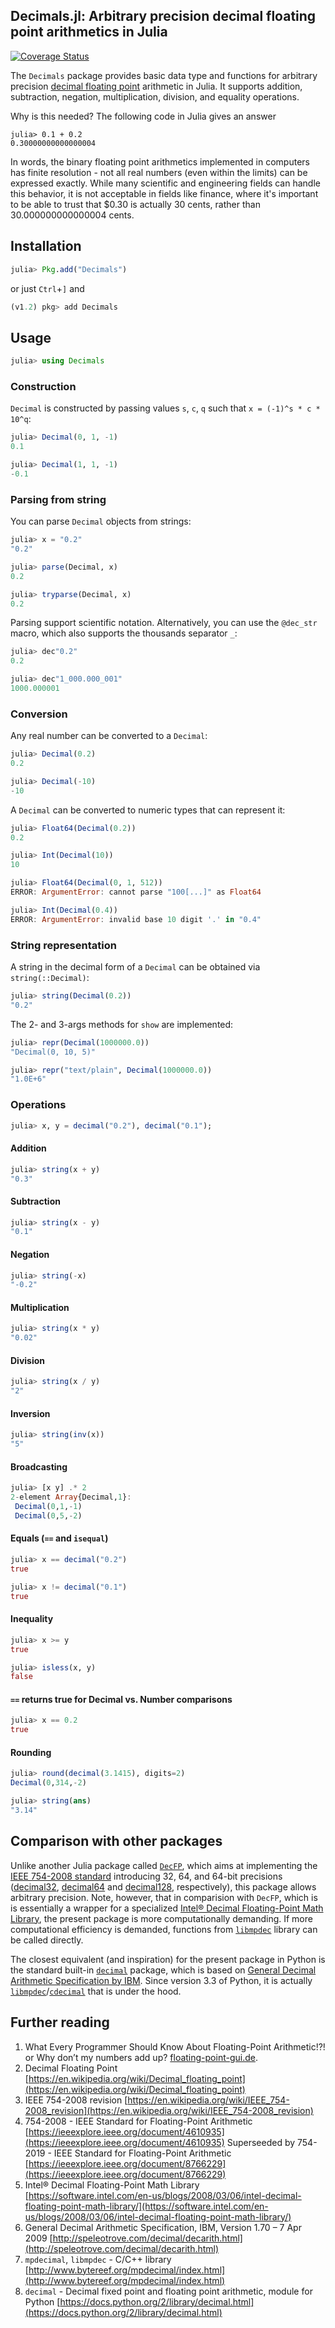 
## Decimals.jl: Arbitrary precision decimal floating point arithmetics in Julia

[![Coverage Status](https://coveralls.io/repos/github/JuliaMath/Decimals.jl/badge.svg?branch=master)](https://coveralls.io/github/JuliaMath/Decimals.jl?branch=master)

The `Decimals` package provides basic data type and functions for arbitrary precision [decimal floating point](https://en.wikipedia.org/wiki/Decimal_floating_point) arithmetic in Julia. It supports addition, subtraction, negation, multiplication, division, and equality operations.

Why is this needed?  The following code in Julia gives an answer

    julia> 0.1 + 0.2
    0.30000000000000004

In words, the binary floating point arithmetics implemented in computers has finite resolution - not all real numbers (even within the limits) can be expressed exactly. While many scientific and engineering fields can handle this behavior, it is not acceptable in fields like finance, where it's important to be able to trust that $0.30 is actually 30 cents, rather than 30.000000000000004 cents.

## Installation

```julia
julia> Pkg.add("Decimals")
```
or just `Ctrl`+`]` and
```julia
(v1.2) pkg> add Decimals
```

## Usage

```julia
julia> using Decimals
```

### Construction


`Decimal` is constructed by passing values `s`, `c`, `q` such that
`x = (-1)^s * c * 10^q`:
```julia
julia> Decimal(0, 1, -1)
0.1

julia> Decimal(1, 1, -1)
-0.1
```


### Parsing from string

You can parse `Decimal` objects from strings:

```julia
julia> x = "0.2"
"0.2"

julia> parse(Decimal, x)
0.2

julia> tryparse(Decimal, x)
0.2
```
Parsing support scientific notation.  Alternatively, you can use the `@dec_str`
macro, which also supports the thousands separator `_`:
```julia
julia> dec"0.2"
0.2

julia> dec"1_000.000_001"
1000.000001
```

### Conversion

Any real number can be converted to a `Decimal`:
```julia
julia> Decimal(0.2)
0.2

julia> Decimal(-10)
-10
```

A `Decimal` can be converted to numeric types that can represent it:
```julia
julia> Float64(Decimal(0.2))
0.2

julia> Int(Decimal(10))
10

julia> Float64(Decimal(0, 1, 512))
ERROR: ArgumentError: cannot parse "100[...]" as Float64

julia> Int(Decimal(0.4))
ERROR: ArgumentError: invalid base 10 digit '.' in "0.4"
```

### String representation

A string in the decimal form of a `Decimal` can be obtained via
`string(::Decimal)`:
```julia
julia> string(Decimal(0.2))
"0.2"
```

The 2- and 3-args methods for `show` are implemented:
```julia
julia> repr(Decimal(1000000.0))
"Decimal(0, 10, 5)"

julia> repr("text/plain", Decimal(1000000.0))
"1.0E+6"
```

### Operations
```julia
julia> x, y = decimal("0.2"), decimal("0.1");
```
#### Addition
```julia
julia> string(x + y)
"0.3"
```

#### Subtraction
```julia
julia> string(x - y)
"0.1"
```

#### Negation
```julia
julia> string(-x)
"-0.2"
```
#### Multiplication
```julia
julia> string(x * y)
"0.02"
```

#### Division
```julia
julia> string(x / y)
"2"
```

#### Inversion
```julia
julia> string(inv(x))
"5"
```

#### Broadcasting
```julia
julia> [x y] .* 2
2-element Array{Decimal,1}:
 Decimal(0,1,-1)
 Decimal(0,5,-2)
```
#### Equals (`==` and `isequal`)
```julia
julia> x == decimal("0.2")
true

julia> x != decimal("0.1")
true
```

#### Inequality
```julia
julia> x >= y
true

julia> isless(x, y)
false
```

#### `==` returns true for Decimal vs. Number comparisons
```julia
julia> x == 0.2
true
```

#### Rounding
```julia
julia> round(decimal(3.1415), digits=2)
Decimal(0,314,-2)

julia> string(ans)
"3.14"
```

## Comparison with other packages

Unlike another Julia package called [`DecFP`](https://github.com/JuliaMath/DecFP.jl), which aims at implementing the [IEEE 754-2008 standard](https://en.wikipedia.org/wiki/IEEE_754-2008_revision) introducing 32, 64, and 64-bit precisions ([decimal32](https://en.wikipedia.org/wiki/Decimal32_floating-point_format), [decimal64](https://en.wikipedia.org/wiki/Decimal64_floating-point_format) and [decimal128](https://en.wikipedia.org/wiki/Decimal128_floating-point_format), respectively), this package allows arbitrary precision. Note, however, that in comparision with `DecFP`, which is is essentially a wrapper for a specialized [Intel® Decimal Floating-Point Math Library](https://software.intel.com/en-us/articles/intel-decimal-floating-point-math-library), the present package is more computationally demanding. If more computational efficiency is demanded, functions from [`libmpdec`](http://www.bytereef.org/mpdecimal/index.html) library can be called directly.

The closest equivalent (and inspiration) for the present package in Python is the standard built-in [`decimal`](https://docs.python.org/3.7/library/decimal.html) package, which is based on [General Decimal Arithmetic Specification by IBM](http://speleotrove.com/decimal/decarith.html). Since version 3.3 of Python, it is actually [`libmpdec`](http://www.bytereef.org/mpdecimal/index.html)/[`cdecimal`](https://www.bytereef.org/mpdecimal/doc/cdecimal/index.html) that is under the hood.

## Further reading

1. What Every Programmer Should Know About Floating-Point Arithmetic!?!
or Why don’t my numbers add up? [floating-point-gui.de](http://floating-point-gui.de/).
2. Decimal Floating Point [https://en.wikipedia.org/wiki/Decimal_floating_point](https://en.wikipedia.org/wiki/Decimal_floating_point)
3. IEEE 754-2008 revision [https://en.wikipedia.org/wiki/IEEE_754-2008_revision](https://en.wikipedia.org/wiki/IEEE_754-2008_revision)
4. 754-2008 - IEEE Standard for Floating-Point Arithmetic [https://ieeexplore.ieee.org/document/4610935](https://ieeexplore.ieee.org/document/4610935) Superseeded by 754-2019 - IEEE Standard for Floating-Point Arithmetic [https://ieeexplore.ieee.org/document/8766229](https://ieeexplore.ieee.org/document/8766229)
5. Intel® Decimal Floating-Point Math Library [https://software.intel.com/en-us/blogs/2008/03/06/intel-decimal-floating-point-math-library/](https://software.intel.com/en-us/blogs/2008/03/06/intel-decimal-floating-point-math-library/)
6. General Decimal Arithmetic Specification, IBM, Version 1.70 – 7 Apr 2009 [http://speleotrove.com/decimal/decarith.html](http://speleotrove.com/decimal/decarith.html)
7. `mpdecimal`, `libmpdec` - C/C++ library [http://www.bytereef.org/mpdecimal/index.html](http://www.bytereef.org/mpdecimal/index.html)
8. `decimal` - Decimal fixed point and floating point arithmetic, module for Python [https://docs.python.org/2/library/decimal.html](https://docs.python.org/2/library/decimal.html)
